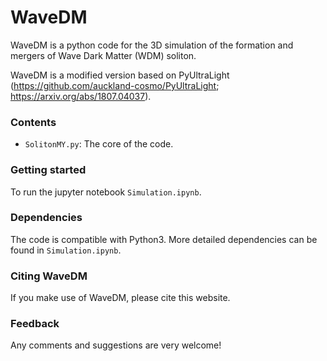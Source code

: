 # WaveDM


WaveDM is a python code for the 3D simulation of the formation and mergers of Wave Dark Matter (WDM) soliton.

WaveDM is a modified version based on PyUltraLight (https://github.com/auckland-cosmo/PyUltraLight; https://arxiv.org/abs/1807.04037).

### Contents
- `SolitonMY.py`: The core of the code.


### Getting started
To run the jupyter notebook `Simulation.ipynb`.

### Dependencies
The code is compatible with Python3. More detailed dependencies can be found in `Simulation.ipynb`.

### Citing WaveDM
If you make use of WaveDM, please cite this website.

### Feedback
Any comments and suggestions are very welcome!
